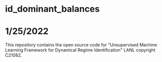 # id_dominant_balances
# 1/25/2022

This repository contains the open source code for "Unsupervised Machine Learning Framework for Dynamical Regime Identification" LANL copyright C21082.
